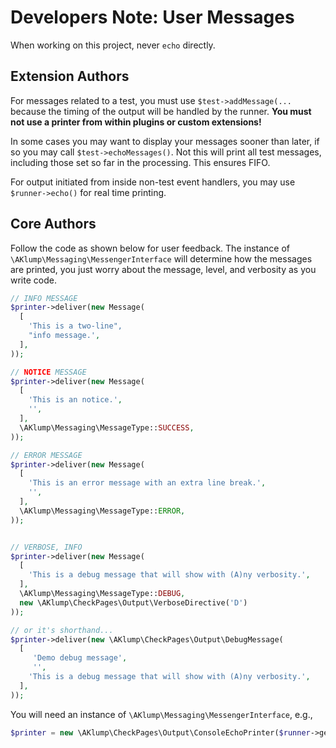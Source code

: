 # Developers Note: User Messages

When working on this project, never `echo` directly.

## Extension Authors

For messages related to a test, you must use `$test->addMessage(...` because the timing of the output will be handled by the runner. **You must not use a printer from within plugins or custom extensions!**

In some cases you may want to display your messages sooner than later, if so you may call `$test->echoMessages()`. Not this will print all test messages, including those set so far in the processing. This ensures FIFO.

For output initiated from inside non-test event handlers, you may use `$runner->echo()` for real time printing.

## Core Authors

Follow the code as shown below for user feedback. The instance of `\AKlump\Messaging\MessengerInterface` will determine how the messages are printed, you just worry about the message, level, and verbosity as you write code.

```php
// INFO MESSAGE
$printer->deliver(new Message(
  [
    'This is a two-line",
    "info message.',
  ],
));

// NOTICE MESSAGE
$printer->deliver(new Message(
  [
    'This is an notice.',
    '',
  ],
  \AKlump\Messaging\MessageType::SUCCESS,
));

// ERROR MESSAGE
$printer->deliver(new Message(
  [
    'This is an error message with an extra line break.',
    '',
  ],
  \AKlump\Messaging\MessageType::ERROR,
));


// VERBOSE, INFO
$printer->deliver(new Message(
  [
    'This is a debug message that will show with (A)ny verbosity.',
  ],
  \AKlump\Messaging\MessageType::DEBUG,
  new \AKlump\CheckPages\Output\VerboseDirective('D')
));

// or it's shorthand...
$printer->deliver(new \AKlump\CheckPages\Output\DebugMessage(
  [
     'Demo debug message',
     '',
    'This is a debug message that will show with (A)ny verbosity.',
  ],
));
```

You will need an instance of `\AKlump\Messaging\MessengerInterface`, e.g.,

```php
$printer = new \AKlump\CheckPages\Output\ConsoleEchoPrinter($runner->getOutput());
```

